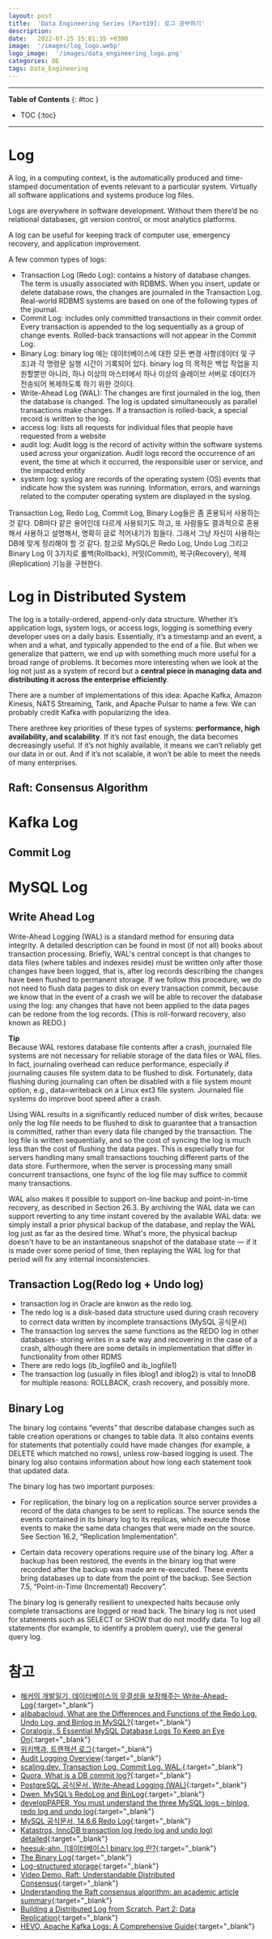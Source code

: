 ```yaml
---
layout: post
title:  'Data Engineering Series [Part19]: 로그 공부하기'
description: 
date:   2022-07-25 15:01:35 +0300
image:  '/images/log_logo.webp'
logo_image:  '/images/data_engineering_logo.png'
categories: DE
tags: Data_Engineering
---
```

---

**Table of Contents**
{: #toc }
*  TOC
{:toc}

---

# Log

A log, in a computing context, is the automatically produced and time-stamped documentation of events relevant to a particular system. Virtually all software applications and systems produce log files. 

Logs are everywhere in software development. Without them there’d be no relational databases, git version control, or most analytics platforms.  

A log can be useful for keeping track of computer use, emergency recovery, and application improvement.  

A few common types of logs:  
- Transaction Log (Redo Log): contains a history of database changes. The term is usually associated with RDBMS. When you insert, update or delete database rows, the changes are journaled in the Transaction Log. Real-world RDBMS systems are based on one of the following types of the journal.
- Commit Log: includes only committed transactions in their commit order. Every transaction is appended to the log sequentially as a group of change events. Rolled-back transactions will not appear in the Commit Log.
- Binary Log: binary log 에는 데이터베이스에 대한 모든 변경 사항(데이터 및 구조)과 각 명령문 실행 시간이 기록되어 있다. binary log 의 목적은 백업 작업을 지원할뿐만 아니라, 하나 이상의 마스터에서 하나 이상의 슬레이브 서버로 데이터가 전송되어 복제하도록 하기 위한 것이다.
- Write-Ahead Log (WAL): The changes are first journaled in the log, then the database is changed. The log is updated simultaneously as parallel transactions make changes. If a transaction is rolled-back, a special record is written to the log.
- access log: lists all requests for individual files that people have requested from a website
- audit log: Audit logg is the record of activity within the software systems used across your organization. Audit logs record the occurrence of an event, the time at which it occurred, the responsible user or service, and the impacted entity
- system log: syslog are records of the operating system (OS) events that indicate how the system was running. Information, errors, and warnings related to the computer operating system are displayed in the syslog.

Transaction Log, Redo Log, Commit Log, Binary Log들은 좀 혼용되서 사용하는 것 같다. DB마다 같은 용어인데 다르게 사용되기도 하고, 또 사람들도 결과적으로 혼용해서 사용하고 설명해서, 명확히 글로 적어내기가 힘들다. 그래서 그냥 자신이 사용하는 DB에 맞게 정리해야 할 것 같다. 참고로 MySQL은 Redo Log, Undo Log 그리고 Binary Log 이 3가지로 롤백(Rollback), 커밋(Commit), 복구(Recovery), 복제(Replication) 기능을 구현한다.  

# Log in Distributed System

The log is a totally-ordered, append-only data structure. Whether it’s application logs, system logs, or access logs, logging is something every developer uses on a daily basis. Essentially, it’s a timestamp and an event, a when and a what, and typically appended to the end of a file. But when we generalize that pattern, we end up with something much more useful for a broad range of problems. It becomes more interesting when we look at the log not just as a system of record but a **central piece in managing data and distributing it across the enterprise efficiently**.  

There are a number of implementations of this idea: Apache Kafka, Amazon Kinesis, NATS Streaming, Tank, and Apache Pulsar to name a few. We can probably credit Kafka with popularizing the idea.  

There arethree key priorities of these types of systems: **performance, high availability, and scalability**. If it’s not fast enough, the data becomes decreasingly useful. If it’s not highly available, it means we can’t reliably get our data in or out. And if it’s not scalable, it won’t be able to meet the needs of many enterprises.  

## Raft: Consensus Algorithm

# Kafka Log

## Commit Log

# MySQL Log

## Write Ahead Log

Write-Ahead Logging (WAL) is a standard method for ensuring data integrity. A detailed description can be found in most (if not all) books about transaction processing. Briefly, WAL's central concept is that changes to data files (where tables and indexes reside) must be written only after those changes have been logged, that is, after log records describing the changes have been flushed to permanent storage. If we follow this procedure, we do not need to flush data pages to disk on every transaction commit, because we know that in the event of a crash we will be able to recover the database using the log: any changes that have not been applied to the data pages can be redone from the log records. (This is roll-forward recovery, also known as REDO.)  

**Tip**  
Because WAL restores database file contents after a crash, journaled file systems are not necessary for reliable storage of the data files or WAL files. In fact, journaling overhead can reduce performance, especially if journaling causes file system data to be flushed to disk. Fortunately, data flushing during journaling can often be disabled with a file system mount option, e.g., data=writeback on a Linux ext3 file system. Journaled file systems do improve boot speed after a crash.  

Using WAL results in a significantly reduced number of disk writes, because only the log file needs to be flushed to disk to guarantee that a transaction is committed, rather than every data file changed by the transaction. The log file is written sequentially, and so the cost of syncing the log is much less than the cost of flushing the data pages. This is especially true for servers handling many small transactions touching different parts of the data store. Furthermore, when the server is processing many small concurrent transactions, one fsync of the log file may suffice to commit many transactions.  

WAL also makes it possible to support on-line backup and point-in-time recovery, as described in Section 26.3. By archiving the WAL data we can support reverting to any time instant covered by the available WAL data: we simply install a prior physical backup of the database, and replay the WAL log just as far as the desired time. What's more, the physical backup doesn't have to be an instantaneous snapshot of the database state — if it is made over some period of time, then replaying the WAL log for that period will fix any internal inconsistencies.  

## Transaction Log(Redo log + Undo log)

- transaction log in Oracle are knwon as the redo log.
- The redo log is a disk-based data structure used during crash recovery to correct data written by incomplete transactions (MySQL 공식문서)  
- The transaction log serves the same functions as the REDO log in other databases- storing writes in a safe way and recovering in the case of a crash, although there are some details in implementation that differ in functionality from other RDMS
- There are redo logs (ib_logfile0 and ib_logfile1)
- The transaction log (usually in files iblog1 and iblog2) is vital to InnoDB for multiple reasons: ROLLBACK, crash recovery, and possibly more.

## Binary Log
The binary log contains “events” that describe database changes such as table creation operations or changes to table data. It also contains events for statements that potentially could have made changes (for example, a DELETE which matched no rows), unless row-based logging is used. The binary log also contains information about how long each statement took that updated data.  

The binary log has two important purposes:  

- For replication, the binary log on a replication source server provides a record of the data changes to be sent to replicas. The source sends the events contained in its binary log to its replicas, which execute those events to make the same data changes that were made on the source. See Section 16.2, “Replication Implementation”.

- Certain data recovery operations require use of the binary log. After a backup has been restored, the events in the binary log that were recorded after the backup was made are re-executed. These events bring databases up to date from the point of the backup. See Section 7.5, “Point-in-Time (Incremental) Recovery”.  


The binary log is generally resilient to unexpected halts because only complete transactions are logged or read back. The binary log is not used for statements such as SELECT or SHOW that do not modify data. To log all statements (for example, to identify a problem query), use the general query log.

# 참고

- [해커의 개발일기, 데이터베이스의 무결성을 보장해주는 Write-Ahead-Log](https://bourbonkk.tistory.com/86){:target="_blank"}
- [alibabacloud, What are the Differences and Functions of the Redo Log, Undo Log, and Binlog in MySQL?](https://www.alibabacloud.com/blog/what-are-the-differences-and-functions-of-the-redo-log-undo-log-and-binlog-in-mysql_598035){:target="_blank"}
- [Coralogix, 5 Essential MySQL Database Logs To Keep an Eye On](https://coralogix.com/blog/5-essential-mysql-database-logs-to-keep-an-eye-on/){:target="_blank"}
- [위키백과, 트랜잭션 로그](https://ko.wikipedia.org/wiki/%ED%8A%B8%EB%9E%9C%EC%9E%AD%EC%85%98_%EB%A1%9C%EA%B7%B8){:target="_blank"}
- [Audit Logging Overview](datadoghq.com/knowledge-center/audit-logging/){:target="_blank"}
- [scaling.dev, Transaction Log. Commit Log. WAL.](https://scaling.dev/replication/log){:target="_blank"}
- [Quora, What is a DB commit log?](https://www.quora.com/What-is-a-DB-commit-log){:target="_blank"}
- [PostgreSQL 공식문서, Write-Ahead Logging (WAL)](https://www.postgresql.org/docs/current/wal-intro.html){:target="_blank"}
- [Dwen, MySQL’s RedoLog and BinLog](https://betterprogramming.pub/mysqls-redolog-and-binlog-1a35bc052489){:target="_blank"}
- [developPAPER, You must understand the three MySQL logs – binlog, redo log and undo log](https://developpaper.com/you-must-understand-the-three-mysql-logs-binlog-redo-log-and-undo-log/){:target="_blank"}
- [MySQL 공식문서, 14.6.6 Redo Log](https://dev.mysql.com/doc/refman/5.7/en/innodb-redo-log.html){:target="_blank"}
- [Katastros, InnoDB transaction log (redo log and undo log) detailed](https://blog.katastros.com/a?ID=01200-5fbbae7f-7eb9-4570-876c-23048d66fb82){:target="_blank"}
- [heesuk-ahn, [데이터베이스] binary log 란?](https://github.com/heesuk-ahn/today-I-learned/blob/master/database/binary-log.md){:target="_blank"}
- [The Binary Log](https://docs.oracle.com/cd/E17952_01/mysql-5.7-en/binary-log.html){:target="_blank"}
- [Log-structured storage](https://jvns.ca/blog/2017/06/11/log-structured-storage/){:target="_blank"}
- [Video Demo,  Raft: Understandable Distributed Consensus](http://thesecretlivesofdata.com/raft/){:target="_blank"}
- [Understanding the Raft consensus algorithm: an academic article summary](https://www.freecodecamp.org/news/in-search-of-an-understandable-consensus-algorithm-a-summary-4bc294c97e0d/){:target="_blank"}
- [Building a Distributed Log from Scratch, Part 2: Data Replication](https://bravenewgeek.com/building-a-distributed-log-from-scratch-part-2-data-replication/){:target="_blank"}
- [HEVO, Apache Kafka Logs: A Comprehensive Guide](https://hevodata.com/learn/apache-kafka-logs-a-comprehensive-guide/){:target="_blank"}